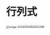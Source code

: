 # 行列式

<img src="https://cvp.oss-cn-shanghai.aliyuncs.com/picgo/202403041642518.png" alt="image-20240304164202266" style="zoom:50%;" />